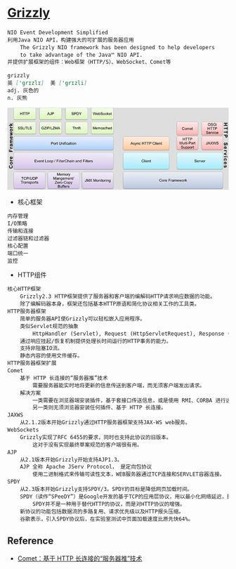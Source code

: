 # [Grizzly](https://javaee.github.io/grizzly/)

```md
NIO Event Development Simplified
利用Java NIO API，构建强大的可扩展的服务器应用
	The Grizzly NIO framework has been designed to help developers 
	to take advantage of the Java™ NIO API. 
并提供扩展框架的组件：Web框架（HTTP/S）、WebSocket、Comet等
```
```md
grizzly
英 ['grɪzlɪ]  美 ['grɪzli] 
adj. 灰色的
n. 灰熊
```

![](_pic/grizzly_arch.png)

* 核心框架
```md
内存管理
I/O策略
传输和连接
过滤器链和过滤器
核心配置
端口统一
监控
```
* HTTP组件
```md
核心HTTP框架
	Grizzly2.3 HTTP框架提供了服务器和客户端的编解码HTTP请求响应数据的功能。
	除了编解码器本身，框架还包括基本HTTP原语和简化协议相关工作的工具类。
HTTP服务器框架
	简单的服务器API使Grizzly可以轻松嵌入应用程序。
	类似Servlet规范的抽象
		HttpHandler (Servlet), Request (HttpServletRequest), Response (HttpServletResponse)。
	通过响应挂起/恢复机制提供处理长时间运行的HTTP事务的能力。
	支持非阻塞IO流。
	静态内容的使用文件缓存。
HTTP服务器框架扩展
Comet
	基于 HTTP 长连接的“服务器推”技术
		需要服务器能实时地将更新的信息传送到客户端，而无须客户端发出请求。
	解决方案
		一类需要在浏览器端安装插件，基于套接口传送信息，或是使用 RMI、CORBA 进行远程调用
		另一类则无须浏览器安装任何插件、基于 HTTP 长连接。
JAXWS
	从2.1.2版本开始Grizzly通过HTTP服务器框架支持JAX-WS web服务。
WebSockets
	Grizzly实现了RFC 6455的要求，同时也支持此协议的旧版本。
		这对于没有实现最终草案规范的客户端很有用。
AJP
	从2.1版本开始Grizzly开始支持AJP1.3。
	AJP 全称 Apache JServ Protocol， 是定向包协议
		使用二进制格式来传输可读性文本，WEB服务器通过TCP连接和SERVLET容器连接。
SPDY
	从2.3版本开始Grizzly支持SPDY/3。SPDY的目标是降低网页加载时间。
	SPDY（读作“SPeeDY”）是Google开发的基于TCP的应用层协议，用以最小化网络延迟，提升网络速度，优化用户的网络使用体验。
		SPDY并不是一种用于替代HTTP的协议，而是对HTTP协议的增强。
	新协议的功能包括数据流的多路复用、请求优先级以及HTTP报头压缩。
	谷歌表示，引入SPDY协议后，在实验室测试中页面加载速度比原先快64%。
```

## Reference
* [Comet：基于 HTTP 长连接的“服务器推”技术](https://www.ibm.com/developerworks/cn/web/wa-lo-comet/)
